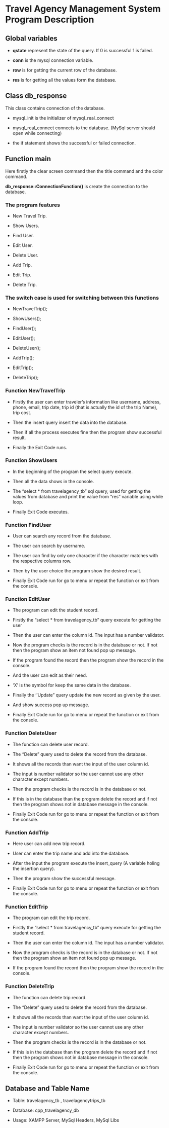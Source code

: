 # Travel Agency Management System Program Description

## Global variables

- **qstate** represent the state of the query. If 0 is successful 1 is failed.

- **conn** is the mysql connection variable.

- **row** is for getting the current row of the database.

- **res** is for getting all the values form the database.

## Class db_response

This class contains connection of the database.

- mysql_init is the initializer of mysql_real_connect

- mysql_real_connect connects to the database. (MySql server should open while connecting)

- the if statement shows the successful or failed connection.

## Function main

Here firstly the clear screen command then the title command and the color command.

**db_response::ConnectionFunction()** is create the connection to the database.

### The program features

- New Travel Trip.

- Show Users.

- Find User.

- Edit User.

- Delete User.

- Add Trip.

- Edit Trip.

- Delete Trip.

### The switch case is used for switching between this functions

- NewTravelTrip();

- ShowUsers();

- FindUser();

- EditUser();

- DeleteUser();

- AddTrip();

- EditTrip();

- DeleteTrip();

### Function NewTravelTrip

- Firstly the user can enter traveler’s information like username, address, phone, email, trip date, trip id (that is actually the id of the trip Name), trip cost.

- Then the insert query insert the data into the database.

- Then if all the process executes fine then the program show successful result.

- Finally the Exit Code runs.

### Function ShowUsers

- In the beginning of the program the select query execute.

- Then all the data shows in the console.

- The “select \* from travelagency_tb” sql query, used for getting the values from database and print the value from “res” variable using while loop.

- Finally Exit Code executes.

### Function FindUser

- User can search any record from the database.

- The user can search by username.

- The user can find by only one character if the character matches with the respective columns row.

- Then by the user choice the program show the desired result.

- Finally Exit Code run for go to menu or repeat the function or exit from the console.

### Function EditUser

- The program can edit the student record.

- Firstly the “select \* from travelagency_tb” query execute for getting the user

- Then the user can enter the column id. The input has a number validator.

- Now the program checks is the record is in the database or not. If not then the program show an item not found pop up message.

- If the program found the record then the program show the record in the console.

- And the user can edit as their need.

- ‘X’ is the symbol for keep the same data in the database.

- Finally the ‘’Update” query update the new record as given by the user.

- And show success pop up message.

- Finally Exit Code run for go to menu or repeat the function or exit from the console.

### Function DeleteUser

- The function can delete user record.

- The “Delete” query used to delete the record from the database.

- It shows all the records than want the input of the user column id.

- The input is number validator so the user cannot use any other character except numbers.

- Then the program checks is the record is in the database or not.

- If this is in the database than the program delete the record and if not then the program shows not in database message in the console.

- Finally Exit Code run for go to menu or repeat the function or exit from the console.

### Function AddTrip

- Here user can add new trip record.

- User can enter the trip name and add into the database.

- After the input the program execute the insert_query (A variable holing the insertion query).

- Then the program show the successful message.

- Finally Exit Code run for go to menu or repeat the function or exit from the console.

### Function EditTrip

- The program can edit the trip record.

- Firstly the “select \* from travelagency_tb” query execute for getting the student record.

- Then the user can enter the column id. The input has a number validator.

- Now the program checks is the record is in the database or not. If not then the program show an item not found pop up message.

- If the program found the record then the program show the record in the console.

### Function DeleteTrip

- The function can delete trip record.

- The “Delete” query used to delete the record from the database.

- It shows all the records than want the input of the user column id.

- The input is number validator so the user cannot use any other character except numbers.

- Then the program checks is the record is in the database or not.

- If this is in the database than the program delete the record and if not then the program shows not in database message in the console.

- Finally Exit Code run for go to menu or repeat the function or exit from the console.

## Database and Table Name

- Table: travelagency_tb , travelagencytrips_tb

- Database: cpp_travelagency_db

- Usage: XAMPP Server, MySql Headers, MySql Libs
